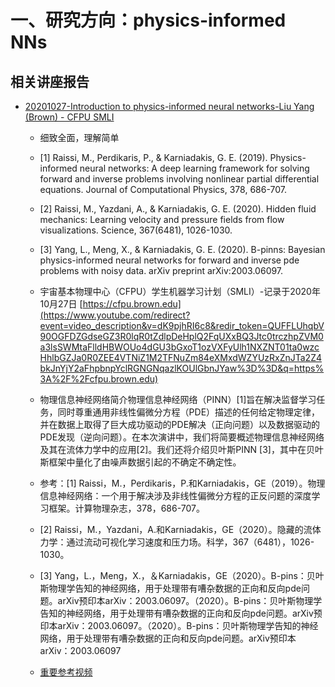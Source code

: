 # 一、研究方向：physics-informed NNs

##  相关讲座报告

- [20201027-Introduction to physics-informed neural networks-Liu Yang (Brown) - CFPU SMLI](https://www.youtube.com/watch?v=dK9pjhRI6c8)

  - 细致全面，理解简单

  - [1] Raissi, M., Perdikaris, P., & Karniadakis, G. E. (2019). Physics-informed neural networks: A deep learning framework for solving forward and inverse problems involving nonlinear partial differential equations. Journal of Computational Physics, 378, 686-707. 
  - [2] Raissi, M., Yazdani, A., & Karniadakis, G. E. (2020). Hidden fluid mechanics: Learning velocity and pressure fields from flow visualizations. Science, 367(6481), 1026-1030. 
  - [3] Yang, L., Meng, X., & Karniadakis, G. E. (2020). B-pinns: Bayesian physics-informed neural networks for forward and inverse pde problems with noisy data. arXiv preprint arXiv:2003.06097.
  - 宇宙基本物理中心（CFPU）学生机器学习计划（SMLI）-记录于2020年10月27日 [https://cfpu.brown.edu](https://www.youtube.com/redirect?event=video_description&v=dK9pjhRI6c8&redir_token=QUFFLUhqbV90OGFDZGdseGZ3R0lqR0tZdlpDeHplQ2FqUXxBQ3Jtc0trczhpZVM0a3lsSWMtaFlldHBWOUo4dGU3bGxoT1ozVXFyUlh1NXZNT01ta0wzcHhlbGZJa0R0ZEE4VTNiZ1M2TFNuZm84eXMxdWZYUzRxZnJTa2Z4bkJnYjY2aFhpbnpYclRGNGNqazlKOUlGbnJYaw%3D%3D&q=https%3A%2F%2Fcfpu.brown.edu) 
  - 物理信息神经网络简介物理信息神经网络（PINN）[1]旨在解决监督学习任务，同时尊重通用非线性偏微分方程（PDE）描述的任何给定物理定律，并在数据上取得了巨大成功驱动的PDE解决（正向问题）以及数据驱动的PDE发现（逆向问题）。在本次演讲中，我们将简要概述物理信息神经网络及其在流体力学中的应用[2]。我们还将介绍贝叶斯PINN [3]，其中在贝叶斯框架中量化了由噪声数据引起的不确定不确定性。
  - 参考：[1] Raissi，M.，Perdikaris，P.和Karniadakis，GE（2019）。物理信息神经网络：一个用于解决涉及非线性偏微分方程的正反问题的深度学习框架。计算物理杂志，378，686-707。
  - [2] Raissi，M.，Yazdani，A.和Karniadakis，GE（2020）。隐藏的流体力学：通过流动可视化学习速度和压力场。科学，367（6481），1026-1030。
  - [3] Yang，L.，Meng，X.，＆Karniadakis，GE（2020）。B-pins：贝叶斯物理学告知的神经网络，用于处理带有嘈杂数据的正向和反向pde问题。arXiv预印本arXiv：2003.06097。（2020）。B-pins：贝叶斯物理学告知的神经网络，用于处理带有嘈杂数据的正向和反向pde问题。arXiv预印本arXiv：2003.06097。（2020）。B-pins：贝叶斯物理学告知的神经网络，用于处理带有嘈杂数据的正向和反向pde问题。arXiv预印本arXiv：2003.06097

  - [重要参考视频](https://www.youtube.com/results?search_query=physics+informed)
  
  

